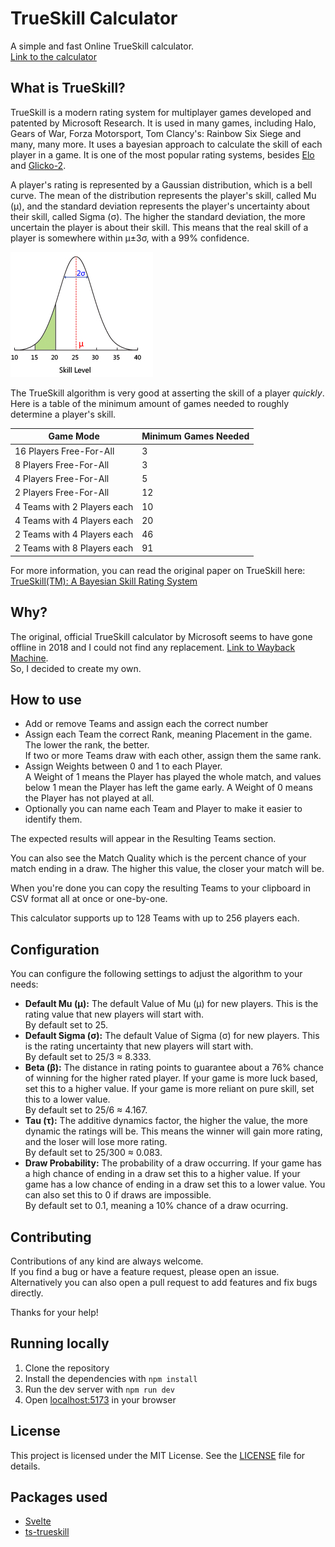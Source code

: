 # TrueSkill Calculator

A simple and fast Online TrueSkill calculator.  
[Link to the calculator](https://trueskill-calc.vercel.app/)

## What is TrueSkill?

TrueSkill is a modern rating system for multiplayer games developed and patented by Microsoft Research.
It is used in many games, including Halo, Gears of War, Forza Motorsport, Tom Clancy's: Rainbow Six
Siege and many, many more. It uses a bayesian approach to calculate the skill of each player in a
game. It is one of the most popular rating systems, besides [Elo](https://en.wikipedia.org/wiki/Elo_rating_system) and [Glicko-2](https://en.wikipedia.org/wiki/Glicko_rating_system).

A player's rating is represented by a Gaussian distribution, which is a bell curve. The mean of the
distribution represents the player's skill, called Mu (µ), and the standard deviation represents
the player's uncertainty about their skill, called Sigma (σ). The higher the standard deviation,
the more uncertain the player is about their skill. This means that the real skill of a player is
somewhere within μ±3σ, with a 99% confidence.

![](./static/trueskill-skilldia.jpg)

The TrueSkill algorithm is very good at asserting the skill of a player <i>quickly</i>. Here is
a table of the minimum amount of games needed to roughly determine a player's skill.

| Game Mode                   | Minimum Games Needed |
| --------------------------- | -------------------- |
| 16 Players Free-For-All     | 3                    |
| 8 Players Free-For-All      | 3                    |
| 4 Players Free-For-All      | 5                    |
| 2 Players Free-For-All      | 12                   |
| 4 Teams with 2 Players each | 10                   |
| 4 Teams with 4 Players each | 20                   |
| 2 Teams with 4 Players each | 46                   |
| 2 Teams with 8 Players each | 91                   |

For more information, you can read the original paper on TrueSkill here:  
[TrueSkill(TM): A Bayesian Skill Rating System](https://www.microsoft.com/en-us/research/wp-content/uploads/2007/01/NIPS2006_0688.pdf)

## Why?

The original, official TrueSkill calculator by Microsoft seems to have gone offline in 2018 and I could not find any replacement. [Link to Wayback Machine](https://web.archive.org/web/20230000000000*/http://boson.research.microsoft.com:80/trueskill/rankcalculator.aspx).  
So, I decided to create my own.

## How to use

- Add or remove Teams and assign each the correct number
- Assign each Team the correct Rank, meaning Placement in the game. The lower the rank, the better.  
  If two or more Teams draw with each other, assign them the same rank.
- Assign Weights between 0 and 1 to each Player.  
   A Weight of 1 means the Player has played the whole match, and values below 1 mean the Player has left the game early. A Weight of 0 means the Player has not played at all.
- Optionally you can name each Team and Player to make it easier to identify them.

The expected results will appear in the Resulting Teams section.

You can also see the Match Quality which is the percent chance of your match ending in a
draw. The higher this value, the closer your match will be.

When you're done you can copy the resulting Teams to your clipboard in CSV format all at once or
one-by-one.

This calculator supports up to 128 Teams with up to 256 players each.

## Configuration

You can configure the following settings to adjust the algorithm to your needs:

- **Default Mu (μ):** The default Value of Mu (μ) for new players. This is the rating value that new players will start with.  
   By default set to 25.
- **Default Sigma (σ):** The default Value of Sigma (σ) for new players. This is the rating uncertainty that new players will start with.  
  By default set to 25/3 ≈ 8.333.
- **Beta (β):** The distance in rating points to guarantee about a 76% chance of winning for the higher rated player. If your game is more luck based, set this to a higher value. If your game is more reliant on pure skill, set this to a lower value.  
   By default set to 25/6 ≈ 4.167.
- **Tau (τ):** The additive dynamics factor, the higher the value, the more dynamic the ratings will be. This means the winner will gain more rating, and the loser will lose more rating.  
  By default set to 25/300 ≈ 0.083.
- **Draw Probability:** The probability of a draw occurring. If your game has a high chance of ending in a draw set this to a higher value. If your game has a low chance of ending in a draw set this to a lower value. You can also set this to 0 if draws are impossible.  
  By default set to 0.1, meaning a 10% chance of a draw ocurring.

## Contributing

Contributions of any kind are always welcome.  
If you find a bug or have a feature request, please open an issue.  
Alternatively you can also open a pull request to add features and fix bugs directly.

Thanks for your help!

## Running locally

1. Clone the repository
2. Install the dependencies with `npm install`
3. Run the dev server with `npm run dev`
4. Open [localhost:5173](http://localhost:5173) in your browser

## License

This project is licensed under the MIT License. See the [LICENSE](LICENSE) file for details.

## Packages used

- [Svelte](https://svelte.dev/)
- [ts-trueskill](https://www.npmjs.com/package/ts-trueskill)

